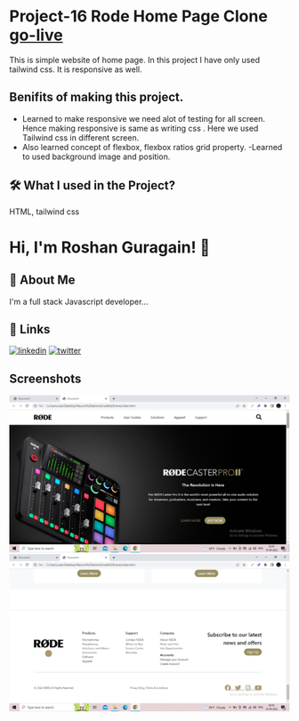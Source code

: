 # Project-16 Rode Home Page Clone  [go-live](https://project18-rode-clone.netlify.app/)
This is simple website of home page. In this project I have only used tailwind css. It is responsive as well.









## Benifits of making this project.


 - Learned to make responsive we need alot of testing for all screen. Hence making responsive is same as writing css . Here we used  Tailwind css  in different screen.
 - Also learned concept of flexbox, flexbox ratios grid property.
 -Learned to used background image and position.

 



## 🛠 What I used  in the Project?
 HTML, tailwind css


# Hi, I'm Roshan Guragain! 👋

## 🚀 About Me
I'm a full stack Javascript developer...


## 🔗 Links

[![linkedin](https://img.shields.io/badge/linkedin-0A66C2?style=for-the-badge&logo=linkedin&logoColor=white)](https://www.linkedin.com/in/roshan-guragain-guragain-747aa4245/)
[![twitter](https://img.shields.io/badge/twitter-1DA1F2?style=for-the-badge&logo=twitter&logoColor=white)](https://twitter.com/RoshanGuragain3)


## Screenshots

![App Screenshot](./Screenshots/Screenshot%20(159).png)
![App Screenshot](./Screenshots/Screenshot%20(160).png)


